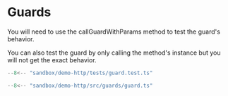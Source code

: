 # Guards

You will need to use the callGuardWithParams method to test the guard's behavior.

You can also test the guard by only calling the method's instance but you will not get the exact behavior.

```ts title="demo-http/tests/guard.test.ts"
--8<-- "sandbox/demo-http/tests/guard.test.ts"
```

```ts title="demo-http/src/guards/guard.ts"
--8<-- "sandbox/demo-http/src/guards/guard.ts"
```
